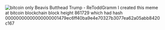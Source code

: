 ![bitcoin only Beavis Butthead Trump - ReToddGramm](https://github.com/user-attachments/assets/3d71459b-cf21-46b1-b5b5-8fa80a35a485)
I created this meme at bitcoin blockchain block height 861729 which had hash 00000000000000000001479ec6ff40ba9e4e70327b3077ea62a05abb8420c167

